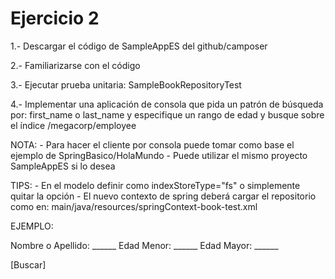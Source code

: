 # Ejercicio 2

1.- Descargar el código de SampleAppES del github/camposer

2.- Familiarizarse con el código

3.- Ejecutar prueba unitaria: SampleBookRepositoryTest

4.- Implementar una aplicación de consola que pida un patrón de búsqueda por: first_name o last_name y especifique un rango de edad y busque sobre el índice /megacorp/employee

NOTA:
	- Para hacer el cliente por consola puede tomar como base el ejemplo de SpringBasico/HolaMundo
	- Puede utilizar el mismo proyecto SampleAppES si lo desea

TIPS:
	- En el modelo definir como indexStoreType="fs" o simplemente quitar la opción
	- El nuevo contexto de spring deberá cargar el repositorio como en: main/java/resources/springContext-book-test.xml


EJEMPLO:

Nombre o Apellido: ______
Edad Menor: ______
Edad Mayor: ______

[Buscar]
